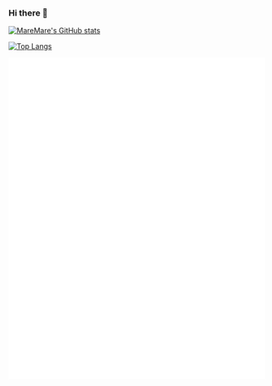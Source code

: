 ### Hi there 👋

[![MareMare's GitHub stats](https://github-readme-stats.vercel.app/api?username=MareMare&theme=github_dark&count_private=true&show_icons=true)](https://github.com/MareMare)

[![Top Langs](https://github-readme-stats.vercel.app/api/top-langs/?username=MareMare&theme=github_dark&layout=compact&langs_count=10)](https://github.com/MareMare)

![📊 Metrics](/github-metrics.svg)

<!--
[![Metrics](https://metrics.lecoq.io/MareMare?template=classic&base.header=0&base.activity=0&base.community=0&followup=1&achievements=1&base.indepth=false&base.hireable=false&followup.sections=repositories&followup.indepth=false&followup.archived=true&achievements.threshold=C&achievements.secrets=true&achievements.display=compact&achievements.limit=0&config.timezone=Asia%2FTokyo)](https://github.com/MareMare)
-->

<!-- 📊
### Hi there 👋

**MareMare/MareMare** is a ✨ _special_ ✨ repository because its `README.md` (this file) appears on your GitHub profile.
Here are some ideas to get you started:

- 🔭 I’m currently working on ...
- 🌱 I’m currently learning ...
- 👯 I’m looking to collaborate on ...
- 🤔 I’m looking for help with ...
- 💬 Ask me about ...
- 📫 How to reach me: ...
- 😄 Pronouns: ...
- ⚡ Fun fact: ...
-->

<!--
### Hi there 👋

- 👋 Hi, I’m @MareMare
- 👀 I’m interested in ...
- 🌱 I’m currently learning ...
- 💞️ I’m looking to collaborate on ...
- 📫 How to reach me ...
-->
